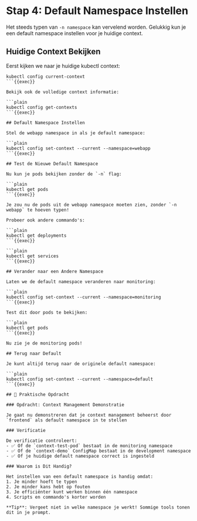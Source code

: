 # Stap 4: Default Namespace Instellen

Het steeds typen van `-n namespace` kan vervelend worden. Gelukkig kun je een default namespace instellen voor je huidige context.

## Huidige Context Bekijken

Eerst kijken we naar je huidige kubectl context:

```plain
kubectl config current-context
```{{exec}}

Bekijk ook de volledige context informatie:

```plain
kubectl config get-contexts
```{{exec}}

## Default Namespace Instellen

Stel de webapp namespace in als je default namespace:

```plain
kubectl config set-context --current --namespace=webapp
```{{exec}}

## Test de Nieuwe Default Namespace

Nu kun je pods bekijken zonder de `-n` flag:

```plain
kubectl get pods
```{{exec}}

Je zou nu de pods uit de webapp namespace moeten zien, zonder `-n webapp` te hoeven typen!

Probeer ook andere commando's:

```plain
kubectl get deployments
```{{exec}}

```plain
kubectl get services
```{{exec}}

## Verander naar een Andere Namespace

Laten we de default namespace veranderen naar monitoring:

```plain
kubectl config set-context --current --namespace=monitoring
```{{exec}}

Test dit door pods te bekijken:

```plain
kubectl get pods
```{{exec}}

Nu zie je de monitoring pods!

## Terug naar Default

Je kunt altijd terug naar de originele default namespace:

```plain
kubectl config set-context --current --namespace=default
```{{exec}}

## 🎯 Praktische Opdracht

### Opdracht: Context Management Demonstratie

Je gaat nu demonstreren dat je context management beheerst door `frontend` als default namespace in te stellen

### Verificatie

De verificatie controleert:
- ✅ Of de `context-test-pod` bestaat in de monitoring namespace
- ✅ Of de `context-demo` ConfigMap bestaat in de development namespace
- ✅ Of je huidige default namespace correct is ingesteld

### Waarom is Dit Handig?

Het instellen van een default namespace is handig omdat:
1. Je minder hoeft te typen
2. Je minder kans hebt op fouten
3. Je efficiënter kunt werken binnen één namespace
4. Scripts en commando's korter worden

**Tip**: Vergeet niet in welke namespace je werkt! Sommige tools tonen dit in je prompt.